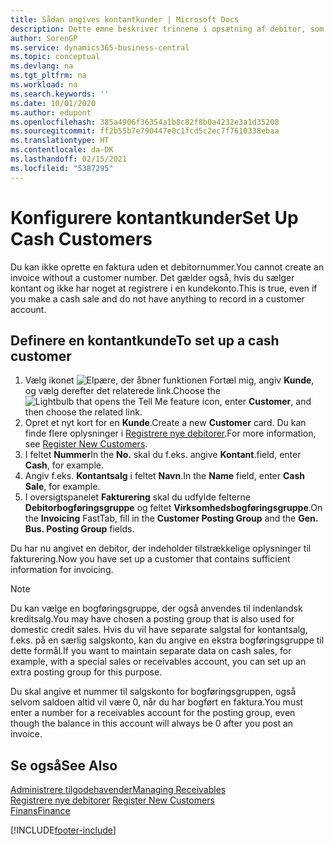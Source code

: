 ```yaml
---
title: Sådan angives kontantkunder | Microsoft Docs
description: Dette emne beskriver trinnene i opsætning af debitor, som betaler kontant.
author: SorenGP
ms.service: dynamics365-business-central
ms.topic: conceptual
ms.devlang: na
ms.tgt_pltfrm: na
ms.workload: na
ms.search.keywords: ''
ms.date: 10/01/2020
ms.author: edupont
ms.openlocfilehash: 385a4906f36354a1b8c82f8b0a4232e3a1d35208
ms.sourcegitcommit: ff2b55b7e790447e0c1fcd5c2ec7f7610338ebaa
ms.translationtype: HT
ms.contentlocale: da-DK
ms.lasthandoff: 02/15/2021
ms.locfileid: "5387295"
---
```

# <a name="set-up-cash-customers"></a><span data-ttu-id="d797e-103">Konfigurere kontantkunder</span><span class="sxs-lookup"><span data-stu-id="d797e-103">Set Up Cash Customers</span></span>
<span data-ttu-id="d797e-104">Du kan ikke oprette en faktura uden et debitornummer.</span><span class="sxs-lookup"><span data-stu-id="d797e-104">You cannot create an invoice without a customer number.</span></span> <span data-ttu-id="d797e-105">Det gælder også, hvis du sælger kontant og ikke har noget at registrere i en kundekonto.</span><span class="sxs-lookup"><span data-stu-id="d797e-105">This is true, even if you make a cash sale and do not have anything to record in a customer account.</span></span>  

## <a name="to-set-up-a-cash-customer"></a><span data-ttu-id="d797e-106">Definere en kontantkunde</span><span class="sxs-lookup"><span data-stu-id="d797e-106">To set up a cash customer</span></span>  
1.  <span data-ttu-id="d797e-107">Vælg ikonet ![Elpære, der åbner funktionen Fortæl mig](media/ui-search/search_small.png "Fortæl mig, hvad du vil foretage dig"), angiv **Kunde**, og vælg derefter det relaterede link.</span><span class="sxs-lookup"><span data-stu-id="d797e-107">Choose the ![Lightbulb that opens the Tell Me feature](media/ui-search/search_small.png "Tell me what you want to do") icon, enter **Customer**, and then choose the related link.</span></span>  
2.  <span data-ttu-id="d797e-108">Opret et nyt kort for en **Kunde**.</span><span class="sxs-lookup"><span data-stu-id="d797e-108">Create a new **Customer** card.</span></span> <span data-ttu-id="d797e-109">Du kan finde flere oplysninger i [Registrere nye debitorer](sales-how-register-new-customers.md).</span><span class="sxs-lookup"><span data-stu-id="d797e-109">For more information, see [Register New Customers](sales-how-register-new-customers.md).</span></span>
3.  <span data-ttu-id="d797e-110">I feltet **Nummer**</span><span class="sxs-lookup"><span data-stu-id="d797e-110">In the **No.**</span></span> <span data-ttu-id="d797e-111">skal du f.eks. angive **Kontant**.</span><span class="sxs-lookup"><span data-stu-id="d797e-111">field, enter **Cash**, for example.</span></span>  
4.  <span data-ttu-id="d797e-112">Angiv f.eks. **Kontantsalg** i feltet **Navn**.</span><span class="sxs-lookup"><span data-stu-id="d797e-112">In the **Name** field, enter **Cash Sale**, for example.</span></span>  
5.  <span data-ttu-id="d797e-113">I oversigtspanelet **Fakturering** skal du udfylde felterne **Debitorbogføringsgruppe** og feltet **Virksomhedsbogføringsgruppe**.</span><span class="sxs-lookup"><span data-stu-id="d797e-113">On the **Invoicing** FastTab, fill in the **Customer Posting Group** and the **Gen. Bus. Posting Group** fields.</span></span>  

 <span data-ttu-id="d797e-114">Du har nu angivet en debitor, der indeholder tilstrækkelige oplysninger til fakturering.</span><span class="sxs-lookup"><span data-stu-id="d797e-114">Now you have set up a customer that contains sufficient information for invoicing.</span></span>  

> [!NOTE]  
>  <span data-ttu-id="d797e-115">Du kan vælge en bogføringsgruppe, der også anvendes til indenlandsk kreditsalg.</span><span class="sxs-lookup"><span data-stu-id="d797e-115">You may have chosen a posting group that is also used for domestic credit sales.</span></span> <span data-ttu-id="d797e-116">Hvis du vil have separate salgstal for kontantsalg, f.eks. på en særlig salgskonto, kan du angive en ekstra bogføringsgruppe til dette formål.</span><span class="sxs-lookup"><span data-stu-id="d797e-116">If you want to maintain separate data on cash sales, for example, with a special sales or receivables account, you can set up an extra posting group for this purpose.</span></span>  
>   
>  <span data-ttu-id="d797e-117">Du skal angive et nummer til salgskonto for bogføringsgruppen, også selvom saldoen altid vil være 0, når du har bogført en faktura.</span><span class="sxs-lookup"><span data-stu-id="d797e-117">You must enter a number for a receivables account for the posting group, even though the balance in this account will always be 0 after you post an invoice.</span></span>  

## <a name="see-also"></a><span data-ttu-id="d797e-118">Se også</span><span class="sxs-lookup"><span data-stu-id="d797e-118">See Also</span></span>
[<span data-ttu-id="d797e-119">Administrere tilgodehavender</span><span class="sxs-lookup"><span data-stu-id="d797e-119">Managing Receivables</span></span>](receivables-manage-receivables.md)  
<span data-ttu-id="d797e-120">[Registrere nye debitorer](sales-how-register-new-customers.md)  </span><span class="sxs-lookup"><span data-stu-id="d797e-120">[Register New Customers](sales-how-register-new-customers.md)  </span></span>  
[<span data-ttu-id="d797e-121">Finans</span><span class="sxs-lookup"><span data-stu-id="d797e-121">Finance</span></span>](finance.md)  



[!INCLUDE[footer-include](includes/footer-banner.md)]